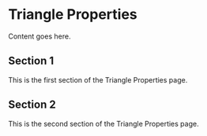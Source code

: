 # Triangle Properties

Content goes here.

## Section 1

This is the first section of the Triangle Properties page.

## Section 2

This is the second section of the Triangle Properties page.

